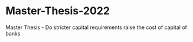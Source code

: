 # Master-Thesis-2022
Master Thesis - Do stricter capital requirements raise the cost of capital of banks
